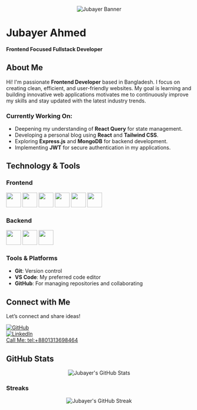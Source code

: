 <p align="center">
  <img src="https://i.ibb.co.com/bgnh4BY7/Hello-I-m-Jubayer-4.png" alt="Jubayer Banner"/>
</p>

# Jubayer Ahmed  
**Frontend Focused Fullstack Developer**

## About Me  
Hi! I'm passionate **Frontend Developer** based in Bangladesh. I focus on creating clean, efficient, and user-friendly websites. My goal is learning and building innovative web applications motivates me to continuously improve my skills and stay updated with the latest industry trends.  

### Currently Working On:  
- Deepening my understanding of **React Query** for state management.
- Developing a personal blog using **React** and **Tailwind CSS**.
- Exploring **Express.js** and **MongoDB** for backend development.
- Implementing **JWT** for secure authentication in my applications.

## Technology & Tools  

### Frontend  
<p>
  <img src="https://github.com/mir-hussain/mir-hussain/blob/main/images/icons/HTML.png" width="40"/>
  <img src="https://github.com/mir-hussain/mir-hussain/blob/main/images/icons/css.png" width="40"/>
  <img src="https://github.com/mir-hussain/mir-hussain/blob/main/images/icons/JavaScript.png" width="40"/>
  <img src="https://github.com/mir-hussain/mir-hussain/blob/main/images/icons/react.png" width="40"/>
  <img src="https://github.com/mir-hussain/mir-hussain/blob/main/images/icons/tailwind.png" width="40"/>
  <img src="https://github.com/mir-hussain/mir-hussain/blob/main/images/icons/firebase.png" width="40"/>
</p>

### Backend  
<p>
  <img src="https://github.com/mir-hussain/mir-hussain/blob/main/images/icons/node.png" width="40"/>
  <img src="https://github.com/mir-hussain/mir-hussain/blob/main/images/icons/express.png" width="40"/>
  <img src="https://github.com/mir-hussain/mir-hussain/blob/main/images/icons/mongo.png" width="40"/>
</p>

### Tools & Platforms  
- **Git**: Version control  
- **VS Code**: My preferred code editor  
- **GitHub**: For managing repositories and collaborating  

## Connect with Me  
Let’s connect and share ideas!  

[![GitHub](https://img.shields.io/badge/GitHub-20232A?logo=github&logoColor=white)](https://github.com/jubayerahmed46)  
[![LinkedIn](https://img.shields.io/badge/LinkedIn-0A66C2?logo=linkedin&logoColor=white)](https://www.linkedin.com/in/jubayer-ahmed-774449332/)   
[Call Me: tel:+8801313698464](tel:+8801313698464)

## GitHub Stats  
<p align="center">
  <img src="https://github-readme-stats.vercel.app/api?username=jubayerahmed46&show_icons=true&count_private=true&theme=react&hide_border=true" alt="Jubayer's GitHub Stats" />
</p>

### Streaks  
<p align="center">
  <img src="https://github-readme-streak-stats.herokuapp.com/?user=jubayerahmed46&theme=react&hide_border=true" alt="Jubayer's GitHub Streak" />
</p>
